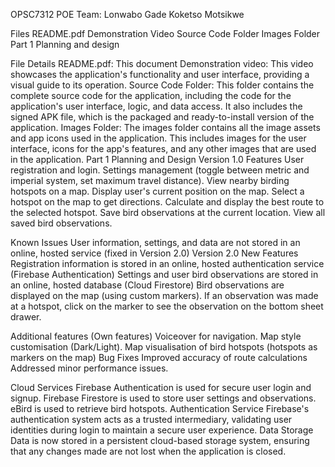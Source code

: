 OPSC7312 POE
Team:
Lonwabo Gade
Koketso Motsikwe

Files
README.pdf
Demonstration Video 
Source Code Folder
Images Folder
Part 1 Planning and design

File Details
README.pdf: This document
Demonstration video: This video showcases the application's functionality and user interface, providing a visual guide to its operation.
Source Code Folder: This folder contains the complete source code for the application, including the code for the application's user interface, logic, and data access. It also includes the signed APK file, which is the packaged and ready-to-install version of the application.
Images Folder: The images folder contains all the image assets and app icons used in the application. This includes images for the user interface, icons for the app's features, and any other images that are used in the application.
Part 1 Planning and Design
Version 1.0
Features
User registration and login.
Settings management (toggle between metric and imperial system, set maximum travel distance).
View nearby birding hotspots on a map.
Display user's current position on the map.
Select a hotspot on the map to get directions.
Calculate and display the best route to the selected hotspot.
Save bird observations at the current location.
View all saved bird observations.

Known Issues
User information, settings, and data are not stored in an online, hosted service (fixed in Version 2.0)
Version 2.0
New Features
Registration information is stored in an online, hosted authentication service (Firebase Authentication)
Settings and user bird observations are stored in an online, hosted database (Cloud Firestore)
Bird observations are displayed on the map (using custom markers). If an observation was made at a hotspot, click on the marker to see the observation on the bottom sheet drawer.

Additional features (Own features)
Voiceover for navigation.
Map style customisation (Dark/Light).
Map visualisation of bird hotspots (hotspots as markers on the map)
Bug Fixes
Improved accuracy of route calculations
Addressed minor performance issues.

Cloud Services
Firebase Authentication is used for secure user login and signup.
Firebase Firestore is used to store user settings and observations.
eBird is used to retrieve bird hotspots.
Authentication Service
Firebase's authentication system acts as a trusted intermediary, validating user identities during login to maintain a secure user experience.
Data Storage
Data is now stored in a persistent cloud-based storage system, ensuring that any changes made are not lost when the application is closed.


